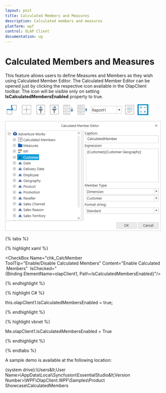 ```yaml
---
layout: post
title: Calculated Members and Measures
description: Calculated members and measures
platform: wpf
control: OLAP Client
documentation: ug
---
```


# Calculated Members and Measures

This feature allows users to define Measures and Members as they wish using Calculated Member Editor. The Calculated Member Editor can be opened just by clicking the respective icon available in the OlapClient toolbar. The icon will be visible only on setting **IsCalculatedMembersEnabled** property to true.

![](Calculated-Members_images/Calculated-Members_img1.png)

![](Calculated-Members_images/Calculated-Members_img2.png)

{% tabs %}

{% highlight xaml %}

<CheckBox Name="chk_CalcMember  ToolTip="Enable/Disable Calculated Members" Content="Enable Calculated Members" 
          IsChecked="{Binding ElementName=olapClient1, Path=IsCalculatedMembersEnabled}"/>

{% endhighlight %}

{% highlight C# %}  

this.olapClient1.IsCalculatedMembersEnabled = true; 

{% endhighlight %} 

{% highlight vbnet %}

Me.olapClient1.IsCalculatedMembersEnabled = True 

{% endhighlight %}

{% endtabs %}

A sample demo is available at the following location:

{system drive}:\Users\&lt;User Name&gt;\AppData\Local\Syncfusion\EssentialStudio\&lt;Version Number&gt;\WPF\OlapClient.WPF\Samples\Product Showcase\CalculatedMembers


